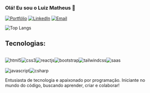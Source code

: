 ### Olá! Eu sou o Luiz Matheus 👋

[![Portfólio](https://img.shields.io/website?label=LuizMatheusDaSilva.com&style=for-the-badge&url=https://sujeitoprogramador.com)](link)
[![LinkedIn](https://img.shields.io/badge/LinkedIn-0077B5?style=for-the-badge&logo=linkedin&logoColor=white
)](https://www.linkedin.com/in/luiz-matheus/) 
[![Email](https://img.shields.io/badge/Gmail-D14836?style=for-the-badge&logo=gmail&logoColor=white
)](mailto:luizmatheus.profissional@gmail.com") 

![Top Langs](https://github-readme-stats.vercel.app/api/top-langs/?username=luiz-matheus-da-silva&layout=compact)

## Tecnologias:
<div style="display: inline_block">
<br/>
<img align="center" alt="html5" src="https://img.shields.io/badge/HTML5-E34F26?style=for-the-badge&logo=html5&logoColor=white"><img align="center" alt="css3" src="https://img.shields.io/badge/CSS3-1572B6?style=for-the-badge&logo=css3&logoColor=white"><img align="center" alt="reactjs" src="https://img.shields.io/badge/-ReactJs-61DAFB?logo=react&logoColor=white&style=for-the-badge"><img align="center" alt="bootstrap" src="https://img.shields.io/badge/Bootstrap-563D7C?style=for-the-badge&logo=bootstrap&logoColor=white"><img align="center" alt="tailwindcss" src="https://img.shields.io/badge/Tailwind_CSS-38B2AC?style=for-the-badge&logo=tailwind-css&logoColor=white"><img align="center" alt="saas" src="https://img.shields.io/badge/Sass-CC6699?style=for-the-badge&logo=sass&logoColor=white">
</div>
<br/>
<img align="center" alt="javascript" src="https://img.shields.io/badge/JavaScript-F7DF1E?style=for-the-badge&logo=javascript&logoColor=black"><img align="center" alt="csharp" src="https://img.shields.io/badge/C%23-239120?style=for-the-badge&logo=c-sharp&logoColor=white">
</div><br/>

Entusiasta de tecnologia e apaixonado por programação. Iniciante no mundo do código, buscando aprender, criar e colaborar!
